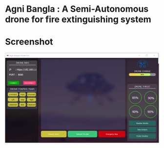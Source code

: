 # Agni Bangla : A Semi-Autonomous drone for fire extinguishing system

# Screenshot
<img src = "Capture.PNG">
